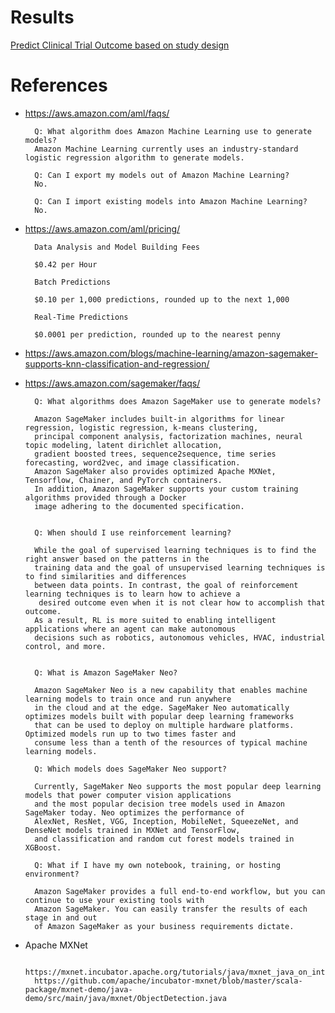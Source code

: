 # Results
[Predict Clinical Trial Outcome based on study design](screenshots/VaidhyaMegha-ML-1-v1.jpg)

# References
- https://aws.amazon.com/aml/faqs/
    

        Q: What algorithm does Amazon Machine Learning use to generate models?
        Amazon Machine Learning currently uses an industry-standard logistic regression algorithm to generate models.

        Q: Can I export my models out of Amazon Machine Learning?
        No.
         
        Q: Can I import existing models into Amazon Machine Learning?
        No.
        
- https://aws.amazon.com/aml/pricing/

        
        Data Analysis and Model Building Fees
        
        $0.42 per Hour
        
        Batch Predictions
        
        $0.10 per 1,000 predictions, rounded up to the next 1,000
        
        Real-Time Predictions
        
        $0.0001 per prediction, rounded up to the nearest penny
        
- https://aws.amazon.com/blogs/machine-learning/amazon-sagemaker-supports-knn-classification-and-regression/      
- https://aws.amazon.com/sagemaker/faqs/
        
        
        Q: What algorithms does Amazon SageMaker use to generate models?
        
        Amazon SageMaker includes built-in algorithms for linear regression, logistic regression, k-means clustering, 
        principal component analysis, factorization machines, neural topic modeling, latent dirichlet allocation, 
        gradient boosted trees, sequence2sequence, time series forecasting, word2vec, and image classification.
        Amazon SageMaker also provides optimized Apache MXNet, Tensorflow, Chainer, and PyTorch containers. 
        In addition, Amazon SageMaker supports your custom training algorithms provided through a Docker 
        image adhering to the documented specification.
        

        Q: When should I use reinforcement learning?
        
        While the goal of supervised learning techniques is to find the right answer based on the patterns in the
        training data and the goal of unsupervised learning techniques is to find similarities and differences 
        between data points. In contrast, the goal of reinforcement learning techniques is to learn how to achieve a
         desired outcome even when it is not clear how to accomplish that outcome. 
        As a result, RL is more suited to enabling intelligent applications where an agent can make autonomous 
        decisions such as robotics, autonomous vehicles, HVAC, industrial control, and more.
        
        
        Q: What is Amazon SageMaker Neo?
        
        Amazon SageMaker Neo is a new capability that enables machine learning models to train once and run anywhere 
        in the cloud and at the edge. SageMaker Neo automatically optimizes models built with popular deep learning frameworks 
        that can be used to deploy on multiple hardware platforms. Optimized models run up to two times faster and 
        consume less than a tenth of the resources of typical machine learning models.
        
        Q: Which models does SageMaker Neo support?
        
        Currently, SageMaker Neo supports the most popular deep learning models that power computer vision applications 
        and the most popular decision tree models used in Amazon SageMaker today. Neo optimizes the performance of 
        AlexNet, ResNet, VGG, Inception, MobileNet, SqueezeNet, and DenseNet models trained in MXNet and TensorFlow,
        and classification and random cut forest models trained in XGBoost.
        
        Q: What if I have my own notebook, training, or hosting environment?
        
        Amazon SageMaker provides a full end-to-end workflow, but you can continue to use your existing tools with
        Amazon SageMaker. You can easily transfer the results of each stage in and out 
        of Amazon SageMaker as your business requirements dictate.
        
- Apache MXNet
        
        
        https://mxnet.incubator.apache.org/tutorials/java/mxnet_java_on_intellij.html
        https://github.com/apache/incubator-mxnet/blob/master/scala-package/mxnet-demo/java-demo/src/main/java/mxnet/ObjectDetection.java